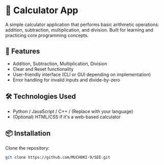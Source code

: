 # 🧮 Calculator App

A simple calculator application that performs basic arithmetic operations: addition, subtraction, multiplication, and division. Built for learning and practicing core programming concepts.

## 🚀 Features

- Addition, Subtraction, Multiplication, Division
- Clear and Reset functionality
- User-friendly interface (CLI or GUI depending on implementation)
- Error handling for invalid inputs and divide-by-zero

## 🛠️ Technologies Used

- Python / JavaScript / C++ / (Replace with your language)
- (Optional) HTML/CSS if it's a web-based calculator

## 📦 Installation

Clone the repository:

```bash
git clone https://github.com/MUCHOKI-9/SEE.git

